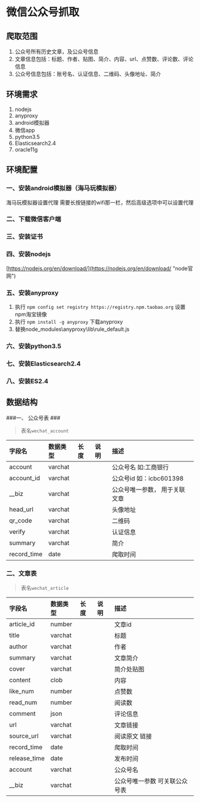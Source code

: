 微信公众号抓取
====
爬取范围
----
1. 公众号所有历史文章，及公众号信息
2. 文章信息包括：标题、作者、贴图、简介、内容、url、点赞数、评论数、评论信息
3. 公众号信息包括：账号名、认证信息、二维码、头像地址、简介

环境需求
----
1. nodejs
2. anyproxy
3. android模拟器
4. 微信app
5. python3.5
6. Elasticsearch2.4
7. oracle11g

环境配置
----
### 一、安装android模拟器（海马玩模拟器） ###
海马玩模拟器设置代理 需要长按链接的wifi那一栏，然后高级选项中可以设置代理


### 二、下载微信客户端 ###

### 三、安装证书 ###

### 四、安装nodejs ###
[https://nodejs.org/en/download/](https://nodejs.org/en/download/ "node官网")

### 五、安装anyproxy ###
1. 执行 `npm config set registry https://registry.npm.taobao.org` 设置npm淘宝镜像
2. 执行 `npm install -g anyproxy` 下载anyproxy
3. 替换node_modules\anyproxy\lib\rule_default.js

### 六、安装python3.5 ###

### 七、安装Elasticsearch2.4 ###
### 八、安装ES2.4 ###

数据结构
----
###一、 公众号表 ###
> 表名`wechat_account`


| 字段名              | 数据类型| 长度 | 说明       | 描述 |
|:-------------------|:-------|:-----|:--------- |:----|
|account|varchat|||公众号名 如:工商银行|
|account_id|varchat|||公众号id 如：icbc601398|
|__biz|varchat|||公众号唯一参数， 用于关联文章|
|head_url|varchat|||头像地址|
|qr_code|varchat|||二维码|
|verify|varchat|||认证信息|
|summary|varchat|||简介|
|record_time|date|||爬取时间|


### 二、文章表 ###
> 表名`wechat_article`

| 字段名              | 数据类型| 长度 | 说明       | 描述 |
|:-------------------|:-------|:-----|:--------- |:----|
|article_id|number|||文章id|
|title|varchat|||标题|
|author|varchat|||作者|
|summary|varchat|||文章简介|
|cover|varchat|||简介处贴图|
|content|clob|||内容|
|like_num|number|||点赞数|
|read_num|number|||阅读数|
|comment|json|||评论信息|
|url|varchat|||文章链接|
|source_url|varchat|||阅读原文 链接|
|record_time|date|||爬取时间|
|release_time|date|||发布时间|
|account|varchat|||公众号名|
|__biz|varchat|||公众号唯一参数 可关联公众号表|
